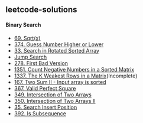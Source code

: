 ## leetcode-solutions

#### Binary Search
- [69. Sqrt(x)](https://github.com/ankithans/leetcode-solutions/blob/main/Binary%20Search/69.%20Sqrt(x).cpp)
- [374. Guess Number Higher or Lower](https://github.com/ankithans/leetcode-solutions/blob/main/Binary%20Search/374.%20Guess%20Number%20Higher%20or%20Lower.cpp)
- [33. Search in Rotated Sorted Array](https://github.com/ankithans/leetcode-solutions/blob/main/Binary%20Search/33.%20Search%20in%20Rotated%20Sorted%20Array.cpp)
- [Jump Search](https://github.com/ankithans/leetcode-solutions/blob/main/Binary%20Search/Jump%20Search.cpp)
- [278. First Bad Version](https://github.com/ankithans/leetcode-solutions/blob/main/Binary%20Search/278.%20First%20Bad%20Version.cpp)
- [1351. Count Negative Numbers in a Sorted Matrix](https://github.com/ankithans/leetcode-solutions/blob/main/Binary%20Search/1351.%20Count%20Negative%20Numbers%20in%20a%20Sorted%20Matrix.cpp)
- [1337. The K Weakest Rows in a Matrix](https://github.com/ankithans/leetcode-solutions/blob/main/Binary%20Search/1337.%20The%20K%20Weakest%20Rows%20in%20a%20Matrix.cpp)(Incomplete)
- [167. Two Sum II - Input array is sorted](https://github.com/ankithans/leetcode-solutions/blob/main/Binary%20Search/167.%20Two%20Sum%20II%20-%20Input%20array%20is%20sorted.cpp)
- [367. Valid Perfect Square](https://github.com/ankithans/leetcode-solutions/blob/main/Binary%20Search/367.%20Valid%20Perfect%20Square.cpp)
- [349. Intersection of Two Arrays]()
- [350. Intersection of Two Arrays II]()
- [35. Search Insert Position]()
- [392. Is Subsequence]()
